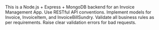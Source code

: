 <!-- Use this file to provide workspace-specific custom instructions to Copilot. For more details, visit https://code.visualstudio.com/docs/copilot/copilot-customization#_use-a-githubcopilotinstructionsmd-file -->

This is a Node.js + Express + MongoDB backend for an Invoice Management App. Use RESTful API conventions. Implement models for Invoice, InvoiceItem, and InvoiceBillSundry. Validate all business rules as per requirements. Raise clear validation errors for bad requests.
